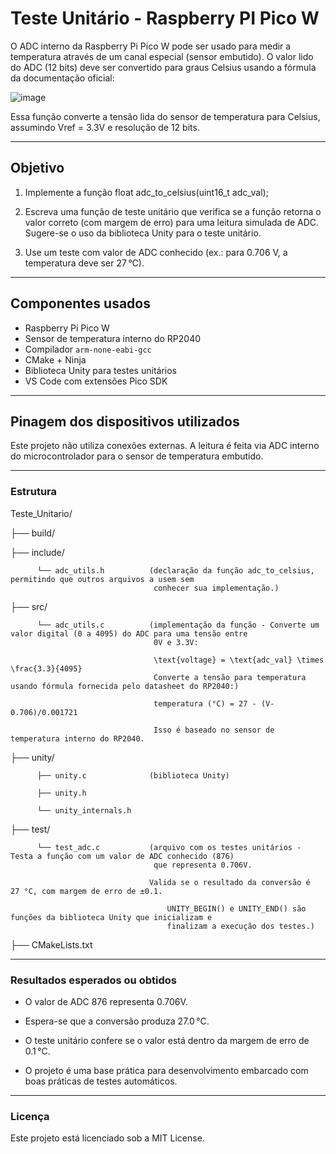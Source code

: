 # Teste Unitário - Raspberry PI Pico W

O ADC interno da Raspberry Pi Pico W pode ser usado para medir a temperatura através de um canal especial (sensor embutido). O valor lido do ADC (12 bits) deve ser convertido para graus Celsius usando a fórmula da documentação oficial:

![image](https://github.com/user-attachments/assets/b7cee2db-3f79-471a-8ff4-db4d8a567652)

Essa função converte a tensão lida do sensor de temperatura para Celsius, assumindo Vref = 3.3V e resolução de 12 bits.





______________________________________________________________________________________________________________________
## Objetivo
1. Implemente a função float adc_to_celsius(uint16_t adc_val);

2. Escreva uma função de teste unitário que verifica se a função retorna o valor correto (com margem de erro) para uma leitura simulada de ADC. Sugere-se o uso da biblioteca Unity para o teste unitário.

3. Use um teste com valor de ADC conhecido (ex.: para 0.706 V, a temperatura deve ser 27 °C).
______________________________________________________________________________________________________________________
## Componentes usados

- Raspberry Pi Pico W
- Sensor de temperatura interno do RP2040
- Compilador `arm-none-eabi-gcc`
- CMake + Ninja
- Biblioteca Unity para testes unitários
- VS Code com extensões Pico SDK

______________________________________________________________________________________________________________________

## Pinagem dos dispositivos utilizados
Este projeto não utiliza conexões externas. A leitura é feita via ADC interno do microcontrolador para o sensor de temperatura embutido.

______________________________________________________________________________________________________________________

### Estrutura

Teste_Unitario/

├── build/

├── include/

          └── adc_utils.h          (declaração da função adc_to_celsius, permitindo que outros arquivos a usem sem 
                                    conhecer sua implementação.)
                                 
├── src/

          └── adc_utils.c          (implementação da função - Converte um valor digital (0 a 4095) do ADC para uma tensão entre 
                                    0V e 3.3V:

                                    \text{voltage} = \text{adc_val} \times \frac{3.3}{4095}
                                    Converte a tensão para temperatura usando fórmula fornecida pelo datasheet do RP2040:)
                                       
                                    temperatura (°C) = 27 - (V-0.706)/0.001721
                                       
                                    Isso é baseado no sensor de temperatura interno do RP2040.
                                       
├── unity/

          ├── unity.c              (biblioteca Unity)

          ├── unity.h              

          └── unity_internals.h    

├── test/

          └── test_adc.c           (arquivo com os testes unitários - Testa a função com um valor de ADC conhecido (876) 
                                    que representa 0.706V.

                                   Valida se o resultado da conversão é 27 °C, com margem de erro de ±0.1.

                                       UNITY_BEGIN() e UNITY_END() são funções da biblioteca Unity que inicializam e 
                                       finalizam a execução dos testes.)

├── CMakeLists.txt

___________________________________________________________________________________________________________________________

### Resultados esperados ou obtidos
- O valor de ADC 876 representa 0.706V.

- Espera-se que a conversão produza 27.0 °C.

- O teste unitário confere se o valor está dentro da margem de erro de 0.1 °C.

- O projeto é uma base prática para desenvolvimento embarcado com boas práticas de testes automáticos.

___________________________________________________________________________________________________________________________
### Licença
Este projeto está licenciado sob a MIT License. 


